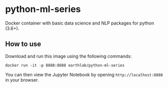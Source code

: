 # python-ml-series

Docker container with basic data science and NLP packages for python (3.6+).

## How to use

Download and run this image using the following commands:

```
docker run -it -p 8888:8888 earthlab/python-ml-series
```

You can then view the Jupyter Notebook by opening `http://localhost:8888` in your browser.

